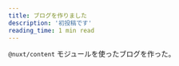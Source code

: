 ```yaml
---
title: ブログを作りました
description: '初投稿です'
reading_time: 1 min read
---
```


`@nuxt/content` モジュールを使ったブログを作った。
